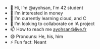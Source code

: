 - 👋 Hi, I’m @ayohsan, I'm 42 student
- 👀 I’m interested in money
- 🌱 I’m currently learning cloud, and C
- 💞️ I’m looking to collaborate on IA project
- 📫 How to reach me ayohsan@live.fr
- 😄 Pronouns: He, his, him
- ⚡ Fun fact: Neant

<!---
ayohsan/ayohsan is a ✨ special ✨ repository because its `README.md` (this file) appears on your GitHub profile.
You can click the Preview link to take a look at your changes.
--->
